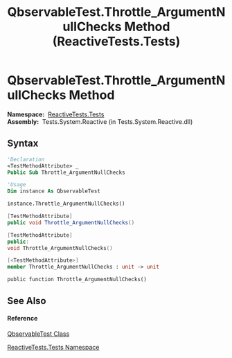 ﻿---
title: QbservableTest.Throttle_ArgumentNullChecks Method  (ReactiveTests.Tests)
TOCTitle: Throttle_ArgumentNullChecks Method
ms:assetid: M:ReactiveTests.Tests.QbservableTest.Throttle_ArgumentNullChecks
ms:mtpsurl: https://msdn.microsoft.com/en-us/library/reactivetests.tests.qbservabletest.throttle_argumentnullchecks(v=VS.103)
ms:contentKeyID: 36621012
ms.date: 06/28/2011
mtps_version: v=VS.103
f1_keywords:
- ReactiveTests.Tests.QbservableTest.Throttle_ArgumentNullChecks
dev_langs:
- CSharp
- JScript
- VB
- FSharp
- c++
---

# QbservableTest.Throttle\_ArgumentNullChecks Method

**Namespace:**  [ReactiveTests.Tests](hh289046\(v=vs.103\).md)  
**Assembly:**  Tests.System.Reactive (in Tests.System.Reactive.dll)

## Syntax

``` vb
'Declaration
<TestMethodAttribute> _
Public Sub Throttle_ArgumentNullChecks
```

``` vb
'Usage
Dim instance As QbservableTest

instance.Throttle_ArgumentNullChecks()
```

``` csharp
[TestMethodAttribute]
public void Throttle_ArgumentNullChecks()
```

``` c++
[TestMethodAttribute]
public:
void Throttle_ArgumentNullChecks()
```

``` fsharp
[<TestMethodAttribute>]
member Throttle_ArgumentNullChecks : unit -> unit 
```

``` jscript
public function Throttle_ArgumentNullChecks()
```

## See Also

#### Reference

[QbservableTest Class](hh315250\(v=vs.103\).md)

[ReactiveTests.Tests Namespace](hh289046\(v=vs.103\).md)

